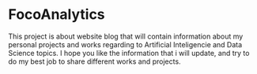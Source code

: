 # FocoAnalytics
This project is about website blog that will contain  information about my personal projects and works regarding to Artificial Inteligencie and Data Science topics. I hope you like the information that i will update, and try to do my best job to share different works and projects.
